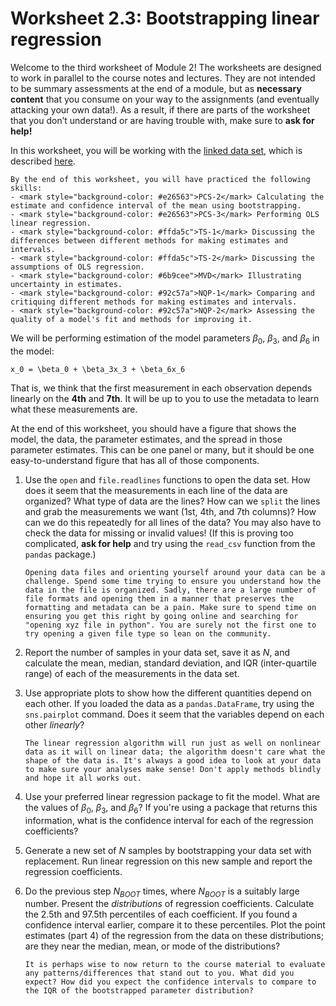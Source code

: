# Worksheet 2.3: Bootstrapping linear regression


Welcome to the third worksheet of Module 2! The worksheets are designed to work in parallel to the course notes and lectures. They are not intended to be summary assessments at the end of a module, but as **necessary content** that you consume on your way to the assignments (and eventually attacking your own data!). As a result, if there are parts of the worksheet that you don’t understand or are having trouble with, make sure to **ask for help!**


In this worksheet, you will be working with the [linked data set](https://github.com/ejohnson643/WhatDoYourDataSay/blob/main/CourseFiles/Module_2/Resources/auto-mpg.data), which is described [here](https://github.com/ejohnson643/WhatDoYourDataSay/blob/main/CourseFiles/Module_2/Resources/auto-mpg.names).


```{admonition} Worksheet Goals
By the end of this worksheet, you will have practiced the following skills:
- <mark style="background-color: #e26563">PCS-2</mark> Calculating the estimate and confidence interval of the mean using bootstrapping.
- <mark style="background-color: #e26563">PCS-3</mark> Performing OLS linear regression.
- <mark style="background-color: #ffda5c">TS-1</mark> Discussing the differences between different methods for making estimates and intervals.
- <mark style="background-color: #ffda5c">TS-2</mark> Discussing the assumptions of OLS regression.
- <mark style="background-color: #6b9cee">MVD</mark> Illustrating uncertainty in estimates.
- <mark style="background-color: #92c57a">NQP-1</mark> Comparing and critiquing different methods for making estimates and intervals.
- <mark style="background-color: #92c57a">NQP-2</mark> Assessing the quality of a model's fit and methods for improving it.
```

We will be performing estimation of the model parameters $\beta_0$, $\beta_3$, and $\beta_6$ in the model:
```{math}
x_0 = \beta_0 + \beta_3x_3 + \beta_6x_6
```

That is, we think that the first measurement in each observation depends linearly on the **4th** and **7th**.  It will be up to you to use the metadata to learn what these measurements are.

At the end of this worksheet, you should have a figure that shows the model, the data, the parameter estimates, and the spread in those parameter estimates.  This can be one panel or many, but it should be one easy-to-understand figure that has all of those components.

1. Use the `open` and `file.readlines` functions to open the data set.  How does it seem that the measurements in each line of the data are organized?  What type of data are the lines?  How can we `split` the lines and grab the measurements we want (1st, 4th, and 7th columns)?  How can we do this repeatedly for all lines of the data?  You may also have to check the data for missing or invalid values!  (If this is proving too complicated, **ask for help** and try using the `read_csv` function from the `pandas` package.)

	```{note}
	Opening data files and orienting yourself around your data can be a challenge. Spend some time trying to ensure you understand how the data in the file is organized. Sadly, there are a large number of file formats and opening them in a manner that preserves the formatting and metadata can be a pain. Make sure to spend time on ensuring you get this right by going online and searching for "opening xyz file in python". You are surely not the first one to try opening a given file type so lean on the community.
	```

2. Report the number of samples in your data set, save it as $N$, and calculate the mean, median, standard deviation, and IQR (inter-quartile range) of each of the measurements in the data set.

3. Use appropriate plots to show how the different quantities depend on each other.  If you loaded the data as a `pandas.DataFrame`, try using the `sns.pairplot` command.  Does it seem that the variables depend on each other *linearly*?

	```{note}
	The linear regression algorithm will run just as well on nonlinear data as it will on linear data; the algorithm doesn't care what the shape of the data is. It's always a good idea to look at your data to make sure your analyses make sense! Don't apply methods blindly and hope it all works out.
	```

4. Use your preferred linear regression package to fit the model.  What are the values of $\beta_0$, $\beta_3$, and $\beta_6$?  If you're using a package that returns this information, what is the confidence interval for each of the regression coefficients?

5. Generate a new set of $N$ samples by bootstrapping your data set with replacement.  Run linear regression on this new sample and report the regression coefficients.

6. Do the previous step $N_{BOOT}$ times, where $N_{BOOT}$ is a suitably large number.  Present the *distributions* of regression coefficients.  Calculate the 2.5th and 97.5th percentiles of each coefficient.  If you found a confidence interval earlier, compare it to these percentiles.  Plot the point estimates (part 4) of the regression from the data on these distributions; are they near the median, mean, or mode of the distributions?

	```{note}
	It is perhaps wise to now return to the course material to evaluate any patterns/differences that stand out to you. What did you expect? How did you expect the confidence intervals to compare to the IQR of the bootstrapped parameter distribution?
	```